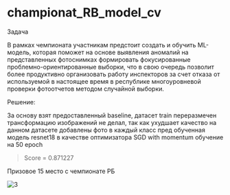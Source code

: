# championat_RB_model_cv

Задача

В рамках чемпионата участникам предстоит создать и обучить ML-модель, которая поможет на основе выявления аномалий на представленных фотоснимках формировать фокусированные проблемно-ориентированные выборки, что в свою очередь позволит более продуктивно организовать работу инспекторов за счет отказа от используемой в настоящее время в республике многоуровневой проверки фотоотчетов методом случайной выборки.

Решение:

За основу взят предоставленный baseline,
датасет train переразмечен
трансформацию изображений не делал, так как ухудшает качество на данном датасете
добавлены фото в каждый класс
пред обученная модель resnet18
в качестве оптимизатора SGD with momentum 
обучение на 50 epoch

> Score = 0.871227

Призовое 15 место с чемпионате РБ

![3](https://user-images.githubusercontent.com/61515881/209783558-80c5ac5e-3187-4e6a-afca-5bf4a5b71910.png)
